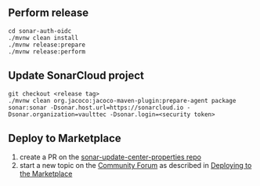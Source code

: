 
## Perform release

```
cd sonar-auth-oidc
./mvnw clean install
./mvnw release:prepare
./mvnw release:perform
```


## Update SonarCloud project

```
git checkout <release tag>
./mvnw clean org.jacoco:jacoco-maven-plugin:prepare-agent package sonar:sonar -Dsonar.host.url=https://sonarcloud.io -Dsonar.organization=vaulttec -Dsonar.login=<security token>

```


## Deploy to Marketplace

1. create a PR on the [sonar-update-center-properties repo](https://github.com/SonarSource/sonar-update-center-properties)
1. start a new topic on the [Community Forum](https://community.sonarsource.com/c/plugins) as described in [Deploying to the Marketplace](https://docs.sonarqube.org/latest/extend/deploying-to-marketplace/)
